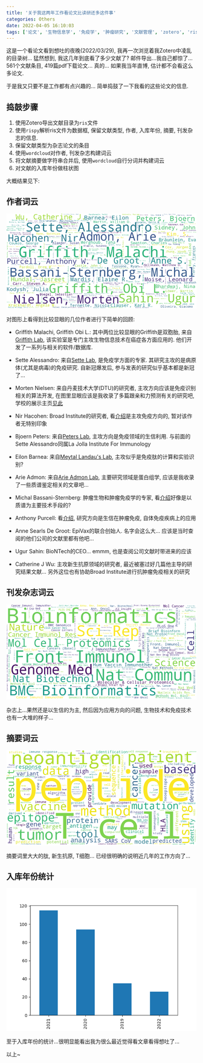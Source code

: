 ```yaml
---
title: '关于我这两年工作看论文比读研还多这件事'
categories: Others
date: 2022-04-05 16:10:03
tags: ['论文', '生物信息学', '免疫学', '肿瘤研究', '文献管理', 'zotero', 'rispy', 'wordcloud']
---
```


这是一个看论文看到想吐的夜晚(2022/03/29), 我再一次浏览着我Zotero中凌乱的目录树... 猛然想到, 我这几年到底看了多少文献了? 邮件导出...我自己都惊了... 561个文献条目, 419篇pdf下载论文... 真的... 如果我当年直博, 估计都不会看这么多论文.
<!-- 摘要部分 -->
<!-- more -->

于是我又只要不是工作都有点兴趣的... 简单捣鼓了一下我看的这些论文的信息.

##  捣鼓步骤

1. 使用Zotero导出文献目录为`ris`文件
2. 使用`rispy`解析ris文件为数据框, 保留文献类型, 作者, 入库年份, 摘要, 刊发杂志的信息.
3. 保留文献类型为杂志论文的条目
4. 使用`wordcloud`对作者, 刊发杂志构建词云
5. 将文献摘要做字符串合并后, 使用`wordcloud`自行分词并构建词云
6. 对文献的入库年份做柱状图

大概结果见下:

## 作者词云
![作者词云](https://raw.githubusercontent.com/silenwang/Gallary/master/2022/04/upgit_auth_20220405_1649148811.png)

对图形上看得到比较显眼的几位作者进行下简单的回顾:

- Griffith Malachi, Griffith Obi L.: 其中两位比较显眼的Griffith是双胞胎, 来自[Griffith Lab](https://griffithlab.org/), 该实验室是专门主攻生物信息技术在癌症各方面应用的. 他们开发了一系列与相关的软件/数据库.

- Sette Alessandro: 来自[Sette Lab](https://www.lji.org/labs/sette/), 是免疫学方面的专家. 其研究主攻的是病原体(尤其是病毒)的免疫研究. 自新冠爆发后, 参与发表的研究似乎基本都是新冠了...

- Morten Nielsen: 来自丹麦技术大学(DTU)的研究者, 主攻方向应该是免疫识别相关的算法开发, 在图里显眼应该是我收录了多篇跟亲和力预测有关的研究吧, 学校的展示主页[见此](https://orbit.dtu.dk/en/persons/morten-nielsen-2/fingerprints/)

- Nir Hacohen: Broad Institute的研究者, 看[介绍](https://www.broadinstitute.org/bios/nir-hacohen)是主攻免疫方向的, 暂对该作者无特别印象

- Bjoern Peters: 来自[Peters Lab](https://www.lji.org/labs/peters/), 主攻方向是免疫领域的生信利用. 与前面的Sette Alessandro同属La Jolla Institute For Immunology

- Eilon Barnea: 来自[Meytal Landau's Lab](https://mlandau.net.technion.ac.il/people/), 主攻似乎是免疫肽的计算和实验识别?

- Arie Admon: 来自[Arie Admon Lab](https://admon.net.technion.ac.il/), 主要研究领域是蛋白组学, 应该是我收录了一些质谱鉴定相关的文章吧...

- Michal Bassani-Sternberg: 肿瘤生物和肿瘤免疫学的专家, 看[介绍](https://www.ludwigcancerresearch.org/scientist/michal-bassani-sternberg/)好像是以质谱为主要技术手段的? 

- Anthony Purcell: 看[介绍](https://research.monash.edu/en/persons/anthony-purcell), 研究方向是生信在肿瘤免疫, 自体免疫疾病上的应用

- Anne Searls De Groot: EpiVax的联合创始人. 名字会这么大... 应该是当时查阅的他们公司的文献里都有他吧...

- Ugur Sahin: BioNTech的CEO... emmm, 也是查阅公司文献时带进来的应该

- Catherine J Wu: 主攻新生抗原领域的研究者, 最近被塞过好几篇他主导的研究结果文献... 另外这位也有协助Broad Institute进行抗肿瘤免疫相关的研究

## 刊发杂志词云
![刊发杂志词云](https://raw.githubusercontent.com/silenwang/Gallary/master/2022/04/upgit_jour_20220405_1649148783.png)

杂志上...果然还是以生信的为主, 然后因为应用方向的问题, 生物技术和免疫技术也有一大堆的样子...

## 摘要词云
![摘要词云](https://raw.githubusercontent.com/silenwang/Gallary/master/2022/04/upgit_abs_20220405_1649148797.png)

摘要词里大大的肽, 新生抗原, T细胞... 已经很明确的说明近几年的工作方向了...

## 入库年份统计
![入库年份统计](https://raw.githubusercontent.com/silenwang/Gallary/master/2022/04/upgit_year.bar_20220405_1649148769.png)

至于入库年份的统计...很明显能看出我为很么最近觉得看文章看得想吐了...

以上~
